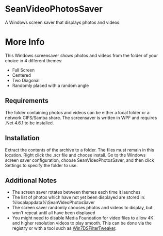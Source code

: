 # SeanVideoPhotosSaver
A Windows screen saver that displays photos and videos

# More Info

This Windows screensaver shows photos and videos from the folder of your choice in 4 different themes:

 - Full Screen
 - Centered
 - Two Diagonal
 - Randomly placed with a random angle

## Requirements

The folder containing photos and videos can be either a local folder or a network CIFS/Samba share.
The screensaver is written in WPF and requires .Net 4.6.1 to be installed.

## Installation

Extract the contents of the archive to a folder. The files must remain in this location. Right click the .scr file and choose install.
Go to the Windows screen saver configuration, choose SeanVideoPhotosSaver, and then click Settings to specify the folder to use.

## Additional Notes

 - The screen saver rotates between themes each time it launches
 - The list of photos which have not yet been displayed are stored in:
%localappdata%\SeanVideoPhotosSaver
 - The screen saver randomly chooses photos and videos to display, but won't repeat until all have been displayed
 - You might need to disable Media Foundation for video files to allow 4K and higher resolution videos to play smooth. This can be done via the registry or with a tool such as [Win7DSFilterTweaker](https://www.videohelp.com/software/Preferred-Filter-Tweaker).
